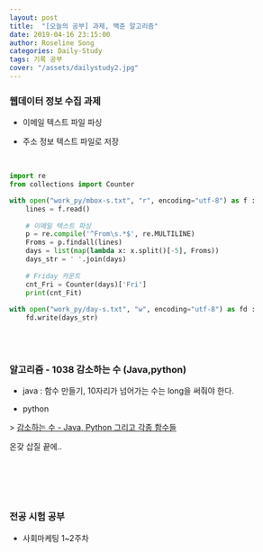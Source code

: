 ```yaml
---
layout: post
title:  "[오늘의 공부] 과제, 백준 알고리즘"
date: 2019-04-16 23:15:00
author: Roseline Song
categories: Daily-Study
tags: 기록 공부
cover: "/assets/dailystudy2.jpg"
---
```


### 웹데이터 정보 수집 과제 

- 이메일 텍스트 파일 파싱

- 주소 정보 텍스트 파일로 저장

<br>

```python
import re 
from collections import Counter

with open("work_py/mbox-s.txt", "r", encoding="utf-8") as f : 
    lines = f.read()
    
    # 이메일 텍스트 파싱
    p = re.compile('^From\s.*$', re.MULTILINE)
    Froms = p.findall(lines)
    days = list(map(lambda x: x.split()[-5], Froms))
    days_str = ' '.join(days)
    
    # Friday 카운트
    cnt_Fri = Counter(days)['Fri']
    print(cnt_Fit)
    
with open("work_py/day-s.txt", "w", encoding="utf-8") as fd : 
    fd.write(days_str)
```

<br>
<br>


### 알고리즘 - 1038 감소하는 수 (Java,python)

- java : 함수 만들기, 10자리가 넘어가는 수는 long을 써줘야 한다.

- python 

​\> [감소하는 수 - Java, Python 그리고 각종 함수들](https://roseline124.github.io/algorithm/2019/04/16/Algorithm-baekjoon-1038.html)

온갖 삽질 끝에.. 

​
<br>
<br>

​
### 전공 시험 공부 

- 사회마케팅 1~2주차 

<br>
<br>